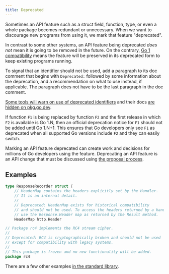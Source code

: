 ```yaml
---
title: Deprecated
---
```


Sometimes an API feature such as a struct field, function, type, or even a whole package becomes
redundant or unnecessary.
When we want to discourage new programs from using it,
we mark that feature "deprecated".

In contrast to some other systems, an API feature being deprecated
_does not_ mean it is going to be removed in the future.
On the contrary, [Go 1 compatibility](https://go.dev/doc/go1compat)
means the feature will be preserved in its deprecated form
to keep existing programs running.

To signal that an identifier should not be used, add a paragraph to its doc
comment that begins with `Deprecated:` followed by some information about the
deprecation, and a recommendation on what to use instead, if applicable.
The paragraph does not have to be the last paragraph in the doc comment.

[Some tools will warn on use of deprecated identifiers](https://staticcheck.io/docs/checks#SA1019)
and their docs [are hidden on pkg.go.dev](https://go.dev/issue/40850).

If function `F1` is being replaced by function `F2`
and the first release in which `F2` is available is Go 1.N,
then an official deprecation notice for `F1` should not be
added until Go 1.N+1.
This ensures that Go developers only see `F1` as deprecated
when all supported Go versions include `F2` and they can easily switch.

Marking an API feature deprecated can create work and
decisions for millions of Go developers using the feature.
Deprecating an API feature is an API change that must
be discussed using [the proposal process](https://go.dev/s/proposal).

## Examples

```Go
type ResponseRecorder struct {
	// HeaderMap contains the headers explicitly set by the Handler.
	// It is an internal detail.
	//
	// Deprecated: HeaderMap exists for historical compatibility
	// and should not be used. To access the headers returned by a handler,
	// use the Response.Header map as returned by the Result method.
	HeaderMap http.Header
```

```Go
// Package rc4 implements the RC4 stream cipher.
//
// Deprecated: RC4 is cryptographically broken and should not be used
// except for compatibility with legacy systems.
//
// This package is frozen and no new functionality will be added.
package rc4
```

There are a few other examples [in the standard library](https://cs.opensource.google/search?q=Deprecated:%20language:go&ss=go%2Fgo).
